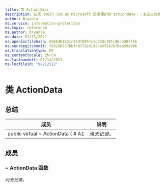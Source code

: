 ```yaml
---
title: 类 ActionData
description: 记录 (MIP) SDK 的 Microsoft 信息保护的 actiondata：：未定义的类。
author: BryanLa
ms.service: information-protection
ms.topic: reference
ms.author: bryanla
ms.date: 01/13/2021
ms.openlocfilehash: 6966d61821c84df6944c1c33dc70fcd6cbd0775b
ms.sourcegitcommit: 76926b357bbfc8772ed132ce5f2426fbea59e98b
ms.translationtype: MT
ms.contentlocale: zh-CN
ms.lasthandoff: 01/14/2021
ms.locfileid: "98212512"
---
```

# <a name="class-actiondata"></a>类 ActionData 
  
## <a name="summary"></a>总结
 成员                        | 说明                                
--------------------------------|---------------------------------------------
public virtual ~ ActionData ( # A1  | _尚无记录。_
  
## <a name="members"></a>成员
  
### <a name="actiondata-function"></a>~ ActionData 函数
_尚无记录。_
